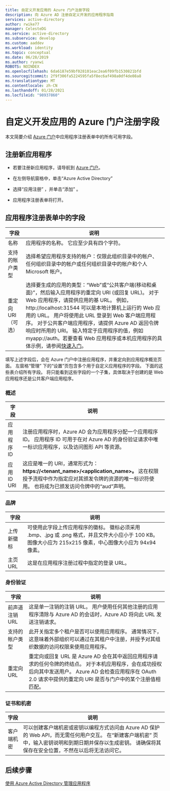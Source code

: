 ```yaml
---
title: 自定义开发应用的 Azure 门户注册字段
description: 向 Azure AD 注册自定义开发的应用程序指南
services: active-directory
author: rwike77
manager: CelesteDG
ms.service: active-directory
ms.subservice: develop
ms.custom: aaddev
ms.workload: identity
ms.topic: conceptual
ms.date: 06/28/2019
ms.author: ryanwi
ROBOTS: NOINDEX
ms.openlocfilehash: 6da6187e59bf028101eac2ea6f09fb1530821bfd
ms.sourcegitcommit: 2f9f306fa5224595fa5f8ec6af498a0df4de08a8
ms.translationtype: MT
ms.contentlocale: zh-CN
ms.lasthandoff: 01/28/2021
ms.locfileid: "98937860"
---
```

# <a name="azure-portal-registration-fields-for-custom-developed-apps"></a>自定义开发应用的 Azure 门户注册字段

本文简要介绍 [Azure 门户](https://portal.azure.com)中应用程序注册表单中的所有可用字段。

## <a name="register-a-new-application"></a>注册新应用程序

-   若要注册新应用程序，请导航到 <a href="https://portal.azure.com/" target="_blank">Azure 门户<span class="docon docon-navigate-external x-hidden-focus"></span></a>。

-   在左侧导航窗格中，单击“Azure Active Directory” 

-   选择“应用注册”  ，并单击“添加”  。

-   应用程序注册表单将打开。

## <a name="fields-in-the-application-registration-form"></a>应用程序注册表单中的字段

| 字段            | 说明                                                                              |
|------------------|------------------------------------------------------------------------------------------|
| 名称             | 应用程序的名称。 它应至少具有四个字符。                |
| 支持的帐户类型| 选择希望应用程序支持的帐户：仅限此组织目录中的帐户、任何组织目录中的帐户或任何组织目录中的帐户和个人 Microsoft 帐户。  |
| 重定向 URI（可选） | 选择要生成的应用的类型：“Web”或“公共客户端(移动和桌面)”，然后输入应用程序的重定向 URI (或回复 URL)。   对于 Web 应用程序，请提供应用的基 URL。 例如， http://localhost:31544 可以是本地计算机上运行的 Web 应用的 URL。 用户将使用此 URL 登录到 Web 客户端应用程序。 对于公共客户端应用程序，请提供 Azure AD 返回令牌响应时所用的 URI。 输入特定于应用程序的值，例如 myapp://auth。若要查看 Web 应用程序或本机应用程序的具体示例，请参阅[快速入门](./index.yml)。|

填写上述字段后，会在 Azure 门户中注册应用程序，并重定向到应用程序概览页面。 左窗格“管理”  下的“设置”页包含多个用于自定义应用程序的字段。 下面的这些表介绍所有字段。 将只能看到这些字段的一个子集，具体取决于创建的是 Web 应用程序还是公共客户端应用程序。

### <a name="overview"></a>概述

| 字段           | 说明        |
|-----------------|-----------------------------------------------------------------------------------------------------------------------------------------------------------------------------------------------------------------------------------------------------------------------------------------------------------------|
| 应用程序 ID  | 注册应用程序时，Azure AD 会为应用程序分配一个应用程序 ID。 应用程序 ID 可用于在对 Azure AD 的身份验证请求中唯一标识应用程序，以及访问图形 API 等资源。                                                          |
| 应用 ID URI      | 这应是唯一的 URI，通常形式为：**https://&lt;tenant\_name&gt;/&lt;application\_name&gt;。** 这在权限授予流程中作为指定应对其颁发令牌的资源的唯一标识符使用。 也将成为已颁发访问令牌中的“aud”声明。 |

### <a name="branding"></a>品牌

| 字段           | 说明        |
|-----------------|-----------------------------------------------------------------------------------------------------------------------------------------------------------------------------------------------------------------------------------------------------------------------------------------------------------------|
| 上传新徽标 | 可使用此字段上传应用程序的徽标。 徽标必须采用 .bmp、.jpg 或 .png 格式，并且文件大小应小于 100 KB。 图像大小应为 215x215 像素，中心图像大小应为 94x94 像素。|
| 主页 URL   | 这是在应用程序注册过程中指定的登录 URL。|

### <a name="authentication"></a>身份验证

| 字段           | 说明        |
|-----------------|-----------------------------------------------------------------------------------------------------------------------------------------------------------------------------------------------------------------------------------------------------------------------------------------------------------------|
| 前声道注销 URL      | 这是单一注销的注销 URL。 用户使用任何其他注册的应用程序清除与 Azure AD 的会话时，Azure AD 将向此 URL 发送注销请求。|
| 支持的帐户类型  | 此开关指定多个租户是否可以使用应用程序。 通常情况下，这意味着外部组织可以通过在其租户中注册，并授予对其组织数据的访问权限来使用应用程序。|
| 重定向 URL      | 重定向或回复 URL 是 Azure AD 会在其中返回应用程序请求的任何令牌的终结点。 对于本机应用程序，会在成功授权后向其中发送用户。 Azure AD 会检查应用程序在 OAuth 2.0 请求中提供的重定向 URI 是否与门户中的某个注册值相匹配。|

### <a name="certificates-and-secrets"></a>证书和机密

| 字段           | 说明        |
|-----------------|-----------------------------------------------------------------------------------------------------------------------------------------------------------------------------------------------------------------------------------------------------------------------------------------------------------------|
| 客户端机密            | 可以创建客户端机密或密钥以编程方式访问由 Azure AD 保护的 Web API，而无需任何用户交互。 在“新建客户端机密”  页中，输入密钥说明和到期日期并保存以生成密钥。 请确保将其保存在安全位置，不然在以后将无法访问它。             |

## <a name="next-steps"></a>后续步骤

[使用 Azure Active Directory 管理应用程序](../manage-apps/what-is-application-management.md)